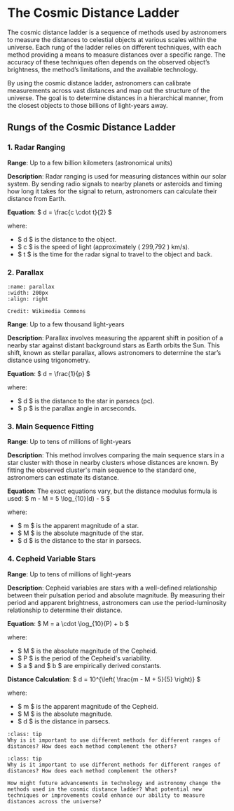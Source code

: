 # The Cosmic Distance Ladder

The cosmic distance ladder is a sequence of methods used by astronomers to measure the distances to celestial objects at various scales within the universe. Each rung of the ladder relies on different techniques, with each method providing a means to measure distances over a specific range. The accuracy of these techniques often depends on the observed object’s brightness, the method’s limitations, and the available technology.

By using the cosmic distance ladder, astronomers can calibrate measurements across vast distances and map out the structure of the universe. The goal is to determine distances in a hierarchical manner, from the closest objects to those billions of light-years away.

## Rungs of the Cosmic Distance Ladder

### 1. **Radar Ranging**

**Range**: Up to a few billion kilometers (astronomical units)

**Description**: Radar ranging is used for measuring distances within our solar system. By sending radio signals to nearby planets or asteroids and timing how long it takes for the signal to return, astronomers can calculate their distance from Earth.

**Equation**: $ d = \frac{c \cdot t}{2} $

where:
- $ d $ is the distance to the object.
- $ c $ is the speed of light (approximately \( 299,792 \) km/s).
- $ t $ is the time for the radar signal to travel to the object and back.

### 2. **Parallax**

```{figure} https://upload.wikimedia.org/wikipedia/commons/thumb/5/51/ParallaxV2.svg/2560px-ParallaxV2.svg.png
:name: parallax
:width: 200px
:align: right

Credit: Wikimedia Commons
```

**Range**: Up to a few thousand light-years

**Description**: Parallax involves measuring the apparent shift in position of a nearby star against distant background stars as Earth orbits the Sun. This shift, known as stellar parallax, allows astronomers to determine the star’s distance using trigonometry.

**Equation**:
$ d = \frac{1}{p} $

where:
- $ d $ is the distance to the star in parsecs (pc).
- $ p $ is the parallax angle in arcseconds.

### 3. **Main Sequence Fitting**

**Range**: Up to tens of millions of light-years

**Description**: This method involves comparing the main sequence stars in a star cluster with those in nearby clusters whose distances are known. By fitting the observed cluster's main sequence to the standard one, astronomers can estimate its distance.

**Equation**:
The exact equations vary, but the distance modulus formula is used:
$ m - M = 5 \log_{10}(d) - 5 $

where:
- $ m $ is the apparent magnitude of a star.
- $ M $ is the absolute magnitude of the star.
- $ d $ is the distance to the star in parsecs.

### 4. **Cepheid Variable Stars**

**Range**: Up to tens of millions of light-years

**Description**: Cepheid variables are stars with a well-defined relationship between their pulsation period and absolute magnitude. By measuring their period and apparent brightness, astronomers can use the period-luminosity relationship to determine their distance.

**Equation**:
$ M = a \cdot \log_{10}(P) + b $

where:
- $ M $ is the absolute magnitude of the Cepheid.
- $ P $ is the period of the Cepheid's variability.
- $ a $ and $ b $ are empirically derived constants.

**Distance Calculation**:
$ d = 10^{\left( \frac{m - M + 5}{5} \right)} $

where:
- $ m $ is the apparent magnitude of the Cepheid.
- $ M $ is the absolute magnitude.
- $ d $ is the distance in parsecs.

```{admonition} Question
:class: tip
Why is it important to use different methods for different ranges of distances? How does each method complement the others?
```

```{admonition} Question
:class: tip
Why is it important to use different methods for different ranges of distances? How does each method complement the others?
```

```{admonition} Question
How might future advancements in technology and astronomy change the methods used in the cosmic distance ladder? What potential new techniques or improvements could enhance our ability to measure distances across the universe?
```